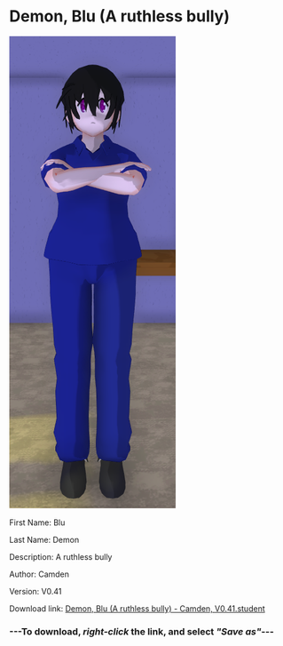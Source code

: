 # Demon, Blu (A ruthless bully)

<img src = "https://raw.githubusercontent.com/Arbiter1223/Daigaku-Gurashi-Custom-Students/master/Students/Files/Demon%2C%20Blu%20(A%20ruthless%20bully).png">

First Name: Blu

Last Name: Demon

Description: A ruthless bully

Author: Camden

Version: V0.41

Download link: <a href="https://raw.githubusercontent.com/Arbiter1223/Daigaku-Gurashi-Custom-Students/master/Students/Files/Demon%2C%20Blu%20(A%20ruthless%20bully)%20-%20Camden%2C%20V0.41.student">Demon, Blu (A ruthless bully) - Camden, V0.41.student</a>

### ---**To download, _right-click_ the link, and select _"Save as"_**---
